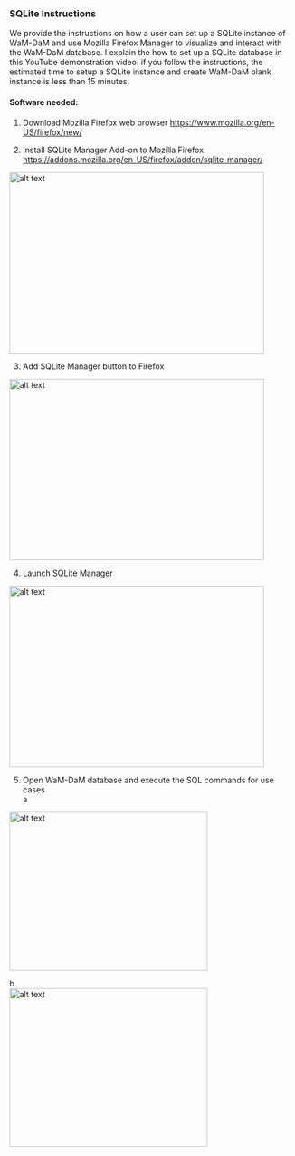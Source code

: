 ### SQLite Instructions 

We provide the instructions on how a user can set up a SQLite instance of WaM-DaM and use Mozilla Firefox Manager to visualize and interact with the WaM-DaM database. I explain the how to set up a SQLite database in this YouTube demonstration video. if you follow the instructions, the estimated time to setup a SQLite instance and create WaM-DaM blank instance is less than 15 minutes.

#### Software needed:

1. Download Mozilla Firefox web browser
https://www.mozilla.org/en-US/firefox/new/

2.	Install SQLite Manager Add-on to Mozilla Firefox
https://addons.mozilla.org/en-US/firefox/addon/sqlite-manager/    
<img src="" alt="alt text" width="450" height="320">   

3. Add SQLite Manager button to Firefox       
<img src="" alt="alt text" width="450" height="320">

4. Launch SQLite Manager    
<img src="" alt="alt text" width="450" height="320">

5. Open WaM-DaM database and execute the SQL commands for use cases   
a   
<img src="" alt="alt text" width="350" height="280">   

b   
<img src="" alt="alt text" width="350" height="280">   

